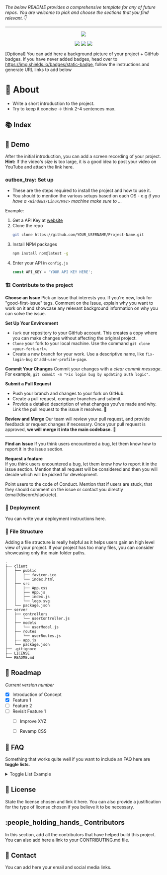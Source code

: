 _The below README provides a comprehensive template for any of future repos. 
You are welcome to pick and choose the sections that you find relevant.👇_

---

<p align="center">
    <!--     You can add your logo here -->
    <img src="https://www.amug.com/wp-content/uploads/2016/09/you-logo-here-300x106.png" />
</p>
<p align="center">
  <!-- You can add your badges here -->
  <!-- If you have never added badges, head over to https://img.shields.io/badges/static-badge, follow the instructions and generate URL links to add below -->
  <img src="https://img.shields.io/badge/FORKS-5K-red"  />
  <img src="https://img.shields.io/badge/STARS-20K-green"  />
  <img src="https://img.shields.io/badge/FORKS-15K-red"  />
</p>

[Optional] You can add here a background picture of your project + GitHub badges.
If you have never added badges, head over to https://img.shields.io/badges/static-badge, follow the instructions and generate URL links to add below


# :star2: About
- Write a short introduction to the project.
- Try to keep it concise -> think 2-4 sentences max.

## :books: Index



##  :movie_camera: Demo
After the initial introduction, you can add a screen recording of your project.
**Hint:** If the video's size is too large, it is a good idea to post your video on YouTube and attach the link here. 

###  outbox_tray: Set up
- These are the steps required to install the project and how to use it.
- You should to mention the various setups based on each OS - e.g _if you have a `<Windows/Linux/Mac>` machine make sure to ..._

Example:
1. Get a API Key at [website](example.com)
2. Clone the repo
   ```sh
   git clone https://github.com/YOUR_USERNAME/Project-Name.git
   ```
3. Install NPM packages
   ```sh
   npm install npm@latest -g
   ```
4. Enter your API in `config.js`
   ```js
   const API_KEY = 'YOUR API KEY HERE';
   ```


###  :building_construction: Contribute to the project

**Choose an Issue**
Pick an issue that interests you. If you're new, look for "good-first-issue" tags.
Comment on the Issue, explain why you want to work on it and showcase any relevant background information on why you can solve the issue.

**Set Up Your Environment**
- `Fork` our repository to your GitHub account. This creates a copy where you can make changes without affecting the original project.
- `Clone` your fork to your local machine. Use the command `git clone <your-fork-url>`.
- Create a new branch for your work. Use a descriptive name, like `fix-login-bug` or `add-user-profile-page`.

**Commit Your Changes**
Commit your changes with a _clear commit message_. For example, `git commit -m "Fix login bug by updating auth logic"`.

**Submit a Pull Request**
- Push your branch and changes to your fork on GitHub.
- Create a pull request, compare branches and submit.
- Provide a detailed description of what changes you've made and why. Link the pull request to the issue it resolves. 🔗

**Review and Merge**
Our team will review your pull request, and provide feedback or request changes if necessary. 
Once your pull request is approved, **we will merge it into the main codebase.** 🥳

---

**Find an Issue**
If you think users encountered a bug, let them know how to report it in the issue section.

**Request a feature** <br>
If you think users encountered a bug, let them know how to report it in the issue section.
Mention that all request will be considered and then you will decide which will be picked for development.  

Point users to the code of Conduct.
Mention that if users are stuck, that they should comment on the issue or contact you directly (email/discord/slack/etc).


### :rocket: Deployment
You can write your deployment instructions here.

###  :file_folder: File Structure

Adding a file structure is really helpful as it helps users gain an high level view of your project. 
If your project has too many files, you can consider showcasing only the main folder paths. 

```
.
├── client
│   ├── public
│   │   ├── favicon.ico
│   │   └── index.html
│   ├── src
│   │   ├── App.css
│   │   ├── App.js
│   │   ├── index.js
│   │   └── logo.svg
│   └── package.json
├── server
│   ├── controllers
│   │   └── userController.js
│   ├── models
│   │   └── userModel.js
│   ├── routes
│   │   └── userRoutes.js
│   ├── app.js
│   └── package.json
├── .gitignore
├── LICENSE
└── README.md
```


## :bicyclist: Roadmap
_Current version number_
- [x] Introduction of Concept
- [x] Feature 1
- [ ] Feature 2
- [ ] Revisit Feature 1
    - [ ] Improve XYZ
    - [ ] Revamp CSS


## :thinking: FAQ
Something that works quite well if you want to include an FAQ  here are **toggle lists.** 

<details>
  <summary>Toggle List Example</summary>
  
  ### Title
  1. ABC
  2. DEF
     * Hello
     * Bye

  ### Here's the MARKDOWN template to build your own toggle lists
  ```
    <details>
    <summary>Toggle List Example</summary>
    
    ### Heading
    1. ABC
    2. DEF
       * Hello
       * Bye
    </details>
  ```

</details>

## :page_facing_up: License
State the license chosen and link it here.
You can also provide a justification for the type of license chosen if you believe it to be necessary.

## :people_holding_hands_ Contributors
In this section, add all the contributors that have helped build this project.
You can also add here a link to your CONTRIBUTING.md file.

## :email: Contact 
You can add here your email and social media links.
